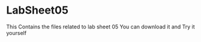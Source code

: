 # LabSheet05
This Contains the files related to lab sheet 05
You can download it and Try it yourself
